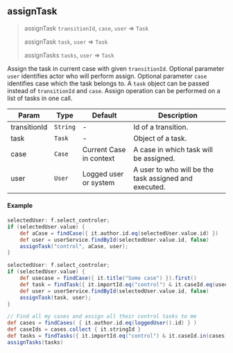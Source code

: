 ## assignTask

> assignTask `transitionId`, `case`, `user` => `Task`
> 
> assignTask `task`, `user` => `Task`
> 
> assignTasks `tasks`, `user` => `Task`

Assign the task in current case with given `transitionId`. Optional parameter `user` identifies actor who will perform assign.
Optional parameter `case` identifies case which the task belongs to. A `task` object can be passed instead of `transitionId` and `case`.
Assign operation can be performed on a list of tasks in one call.

| **Param**    | **Type** | **Default**             | **Description**                                         |
| ------------ | ---------| ----------------------- | ------------------------------------------------------- |
| transitionId | `String` | -                       | Id of a transition.                                     |
| task         | `Task`   | -                       | Object of a task.                                       |
| case         | `Case`   | Current Case in context | A case in which task will be assigned.                  |
| user         | `User`   | Logged user or system   | A user to who will be the task assigned and executed.   |

#### Example

```groovy
selectedUser: f.select_controler;
if (selectedUser.value) {
    def aCase = findCase({ it.author.id.eq(selectedUser.value.id) })
    def user = userService.findById(selectedUser.value.id, false)
    assignTask("control", aCase, user);
}
```

```groovy
selectedUser: f.select_controler;
if (selectedUser.value) {
    def usecase = findCase({ it.title("Some case") }).first()
    def task = findTask({ it.importId.eq("control") & it.caseId.eq(usecase.stringId) })
    def user = userService.findById(selectedUser.value.id, false)
    assignTask(task, user);
}
```

```groovy
// Find all my cases and assign all their control tasks to me
def cases = findCases( { it.author.id.eq(loggedUser().id) } )
def caseIds = cases.collect { it.stringId }
def tasks = findTasks({ it.importId.eq("control") & it.caseId.in(cases) })
assignTasks(tasks)
```